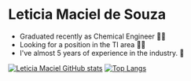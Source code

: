 # Leticia Maciel de Souza
- Graduated recently as Chemical Engineer 👩‍🎓 
- Looking for a position in the TI area 👩‍💻 
- I've almost 5 years of experience in the industry. 🚀

[![Leticia Maciel GitHub stats](https://github-readme-stats.vercel.app/api?username=leticiamacieldesouza)](https://github.com/leticiamacieldesouza/github-readme-stats) [![Top Langs](https://github-readme-stats.vercel.app/api/top-langs/?username=leticiamacieldesouza)](https://github.com/leticiamacieldesouza/github-readme-stats)
